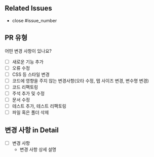 ## Related Issues

- close #issue_number

## PR 유형

어떤 변경 사항이 있나요?

- [ ] 새로운 기능 추가
- [ ] 오류 수정
- [ ] CSS 등 스타일 변경 
- [ ] 코드에 영향을 주지 않는 변경사항(오타 수정, 탭 사이즈 변경, 변수명 변경)
- [ ] 코드 리팩토링 
- [ ] 주석 추가 및 수정
- [ ] 문서 수정
- [ ] 테스트 추가, 테스트 리팩토링
- [ ] 파일 혹은 폴더 삭제

## 변경 사항 in Detail

- [ ] 변경 사항
  - 변경 사항 상세 설명